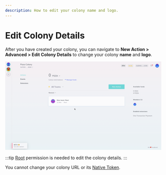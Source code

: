 ```yaml
---
description: How to edit your colony name and logo.
---
```


# Edit Colony Details

After you have created your colony, you can navigate to **New Action > Advanced > Edit Colony Details** to change your colony **name** and **logo**.

![](../../assets/ChangeDetails.gif)

:::tip
[Root](../advanced-features/permissions.md#root) permission is needed to edit the colony details.
:::

You cannot change your colony URL or its [Native Token](select-native-token.md).
